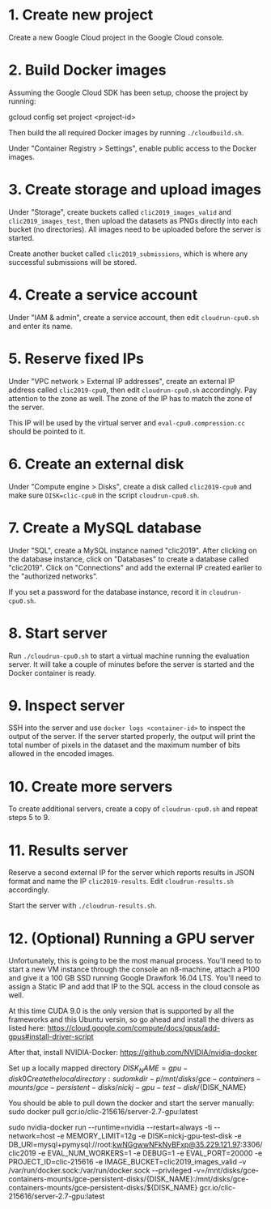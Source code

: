 
# 1. Create new project

Create a new Google Cloud project in the Google Cloud console.

# 2. Build Docker images

Assuming the Google Cloud SDK has been setup, choose the project by running:

  gcloud config set project \<project-id>

Then build the all required Docker images by running `./cloudbuild.sh`.

Under "Container Registry > Settings", enable public access to the Docker images.

# 3. Create storage and upload images

Under "Storage", create buckets called `clic2019_images_valid` and `clic2019_images_test`, then upload the
datasets as PNGs directly into each bucket (no directories). All images need to be uploaded before
the server is started.

Create another bucket called `clic2019_submissions`, which is where any successful submissions will be
stored.

# 4. Create a service account

Under "IAM & admin", create a service account, then edit `cloudrun-cpu0.sh` and enter its name.

# 5. Reserve fixed IPs

Under "VPC network > External IP addresses", create an external IP address called `clic2019-cpu0`,
then edit `cloudrun-cpu0.sh` accordingly. Pay attention to the zone as well. The zone of the IP has
to match the zone of the server.

This IP will be used by the virtual server and `eval-cpu0.compression.cc` should be pointed to it.

# 6. Create an external disk

Under "Compute engine > Disks", create a disk called `clic2019-cpu0` and make sure `DISK=clic-cpu0` in
the script `cloudrun-cpu0.sh`.

# 7. Create a MySQL database

Under "SQL", create a MySQL instance named "clic2019". After clicking on the database instance,
click on "Databases" to create a database called "clic2019". Click on "Connections" and add the
external IP created earlier to the "authorized networks".

If you set a password for the database instance, record it in `cloudrun-cpu0.sh`.

# 8. Start server

Run `./cloudrun-cpu0.sh` to start a virtual machine running the evaluation server. It will take
a couple of minutes before the server is started and the Docker container is ready.

# 9. Inspect server

SSH into the server and use `docker logs <container-id>` to inspect the output of the server. If
the server started properly, the output will print the total number of pixels in the dataset and
the maximum number of bits allowed in the encoded images.

# 10. Create more servers

To create additional servers, create a copy of `cloudrun-cpu0.sh` and repeat steps 5 to 9.

# 11. Results server

Reserve a second external IP for the server which reports results in JSON format and name the IP 
`clic2019-results`. Edit `cloudrun-results.sh` accordingly.

Start the server with `./cloudrun-results.sh`.

# 12. (Optional) Running a GPU server

Unfortunately, this is going to be the most manual process. You'll need to to start a new VM instance through the console
an n8-machine, attach a P100 and give it a 100 GB SSD running Google Drawfork 16.04 LTS. You'll need to assign a Static IP and add that
IP to the SQL access in the cloud console as well.

At this time CUDA 9.0 is the only version that is supported by all the frameworks and this Ubuntu versin, so go ahead and install the drivers as listed here:
https://cloud.google.com/compute/docs/gpus/add-gpus#install-driver-script

After that, install NVIDIA-Docker: https://github.com/NVIDIA/nvidia-docker

Set up a locally mapped directory
${DISK_NAME}=gpu-disk0
Create the local directory: sudo mkdir -p /mnt/disks/gce-containers-mounts/gce-persistent-disks/nickj-gpu-test-disk/${DISK_NAME}

You should be able to pull down the docker and start the server manually:
sudo docker pull gcr.io/clic-215616/server-2.7-gpu:latest

sudo nvidia-docker run --runtime=nvidia --restart=always -ti --network=host -e MEMORY_LIMIT=12g -e DISK=nickj-gpu-test-disk -e DB_URI=mysql+pymysql://root:kwNGgwwNFkNyBFxp@35.229.121.97:3306/clic2019 -e EVAL_NUM_WORKERS=1 -e DEBUG=1 -e EVAL_PORT=20000 -e PROJECT_ID=clic-215616 -e IMAGE_BUCKET=clic2019_images_valid -v /var/run/docker.sock:/var/run/docker.sock --privileged -v=/mnt/disks/gce-containers-mounts/gce-persistent-disks/{DISK_NAME}:/mnt/disks/gce-containers-mounts/gce-persistent-disks/${DISK_NAME} gcr.io/clic-215616/server-2.7-gpu:latest 